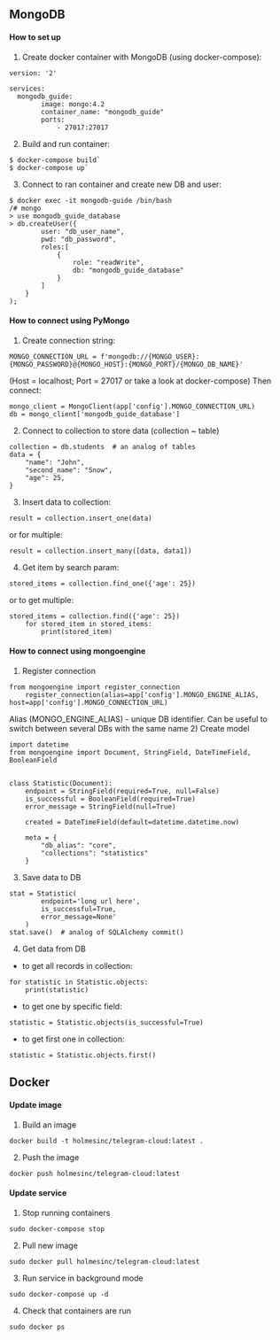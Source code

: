 ## MongoDB
#### How to set up 
1) Create docker container with MongoDB (using docker-compose):
```
version: '2'

services:
  mongodb_guide:
        image: mongo:4.2
        container_name: "mongodb_guide"
        ports:
            - 27017:27017
```
2) Build and run container:
```
$ docker-compose build`
$ docker-compose up`
```
3) Connect to ran container and create new DB and user:
```
$ docker exec -it mongodb-guide /bin/bash
/# mongo
> use mongodb_guide_database
> db.createUser({
        user: "db_user_name",
        pwd: "db_password",
        roles:[
            {
                role: "readWrite",
                db: "mongodb_guide_database"
            }
        ]
    }
);
```
#### How to connect using PyMongo
1) Create connection string:
```
MONGO_CONNECTION_URL = f'mongodb://{MONGO_USER}:{MONGO_PASSWORD}@{MONGO_HOST}:{MONGO_PORT}/{MONGO_DB_NAME}'
```
(Host = localhost; Port = 27017 or take a look at docker-compose)
Then connect:
```
mongo_client = MongoClient(app['config'].MONGO_CONNECTION_URL)
db = mongo_client['mongodb_guide_database']
```
2) Connect to collection to store data (collection ~ table)
```
collection = db.students  # an analog of tables
data = {
    "name": "John",
    "second_name": "Snow",
    "age": 25,
}
```
3) Insert data to collection:
```
result = collection.insert_one(data)
```
or for multiple:
```
result = collection.insert_many([data, data1])
``` 
4) Get item by search param:
```
stored_items = collection.find_one({'age': 25})
```
or to get multiple:
```
stored_items = collection.find({'age': 25})
    for stored_item in stored_items:
        print(stored_item)
```

#### How to connect using mongoengine
1) Register connection
```
from mongoengine import register_connection
    register_connection(alias=app['config'].MONGO_ENGINE_ALIAS, host=app['config'].MONGO_CONNECTION_URL)
```
Alias (MONGO_ENGINE_ALIAS) - unique DB identifier. Can be useful to switch between several DBs with the same name
2) Create model
```
import datetime
from mongoengine import Document, StringField, DateTimeField, BooleanField


class Statistic(Document):
    endpoint = StringField(required=True, null=False)
    is_successful = BooleanField(required=True)
    error_message = StringField(null=True)

    created = DateTimeField(default=datetime.datetime.now)

    meta = {
        "db_alias": "core",
        "collections": "statistics"
    }
```
3) Save data to DB
```
stat = Statistic(
        endpoint='long url here',
        is_successful=True,
        error_message=None'
    )
stat.save()  # analog of SQLAlchemy commit()
```
4) Get data from DB
 - to get all records in collection:
```
for statistic in Statistic.objects:
    print(statistic)
```
 - to get one by specific field:
```
statistic = Statistic.objects(is_successful=True)
```
 - to get first one in collection:
```
statistic = Statistic.objects.first()
```

## Docker

#### Update image 
1) Build an image
 ```
 docker build -t holmesinc/telegram-cloud:latest . 
 ```
2) Push the image
 ```
 docker push holmesinc/telegram-cloud:latest
 ```
#### Update service
1) Stop running containers
```
sudo docker-compose stop
```
2) Pull new image
```
sudo docker pull holmesinc/telegram-cloud:latest
```
3) Run service in background mode
```
sudo docker-compose up -d
```
4) Check that containers are run
```
sudo docker ps
```
